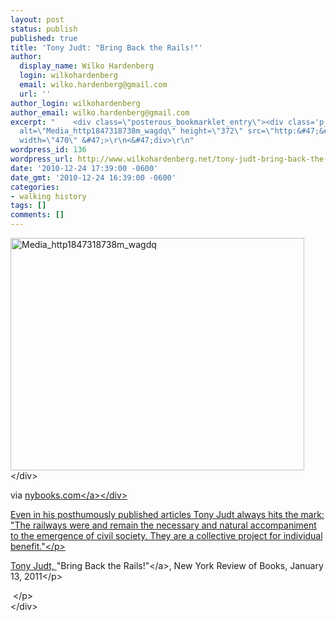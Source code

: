 ```yaml
---
layout: post
status: publish
published: true
title: 'Tony Judt: "Bring Back the Rails!"'
author:
  display_name: Wilko Hardenberg
  login: wilkohardenberg
  email: wilko.hardenberg@gmail.com
  url: ''
author_login: wilkohardenberg
author_email: wilko.hardenberg@gmail.com
excerpt: "    <div class=\"posterous_bookmarklet_entry\"><div class='p_embed p_image_embed'>\r\n<img
  alt=\"Media_http1847318738m_wagdq\" height=\"372\" src=\"http:&#47;&#47;www.wilkohardenberg.net&#47;wp-content&#47;uploads&#47;2010&#47;12&#47;media_http1847318738m_wagDq.jpg.scaled500-300x237.jpg\"
  width=\"470\" &#47;>\r\n<&#47;div>\r\n"
wordpress_id: 136
wordpress_url: http://www.wilkohardenberg.net/tony-judt-bring-back-the-rails/
date: '2010-12-24 17:39:00 -0600'
date_gmt: '2010-12-24 16:39:00 -0600'
categories:
- walking history
tags: []
comments: []
---
```

<div class="posterous_bookmarklet_entry">
<div class='p_embed p_image_embed'>
<img alt="Media_http1847318738m_wagdq" height="372" src="http:&#47;&#47;www.wilkohardenberg.net&#47;wp-content&#47;uploads&#47;2010&#47;12&#47;media_http1847318738m_wagDq.jpg.scaled500-300x237.jpg" width="470" &#47;><br />
<&#47;div><br />
<a id="more"></a><a id="more-136"></a></p>
<div class="posterous_quote_citation">via <a href="http:&#47;&#47;www.nybooks.com&#47;articles&#47;archives&#47;2011&#47;jan&#47;13&#47;bring-back-rails">nybooks.com<&#47;a><&#47;div></p>
<p>Even in his posthumously published articles Tony Judt always hits the mark: <br &#47;>"The railways were and remain the necessary and natural accompaniment to the emergence of civil society. They are a collective project for individual benefit."<&#47;p></p>
<p>Tony Judt, <a>"Bring Back the Rails!"<&#47;a>, New York Review of Books, January 13, 2011<&#47;p></p>
<p>&nbsp;<&#47;p><br />
<&#47;div></p>
